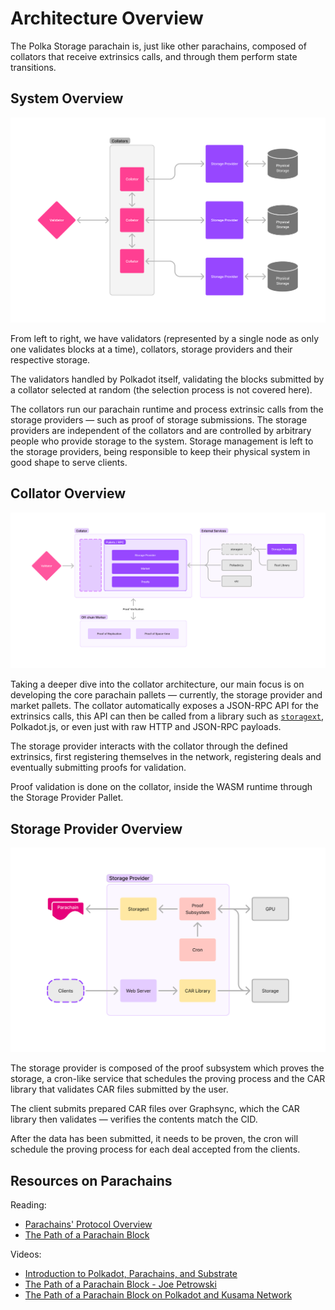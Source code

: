 # Architecture Overview

The Polka Storage parachain is, just like other parachains, composed of collators that receive extrinsics calls,
and through them perform state transitions.

## System Overview

<img src="images/architecture/system_overview.svg" >

From left to right, we have validators (represented by a single node as only one validates blocks at a time),
collators, storage providers and their respective storage.

The validators handled by Polkadot itself, validating the blocks submitted by a collator selected at random
(the selection process is not covered here).

The collators run our parachain runtime and process extrinsic calls from the storage providers —
such as proof of storage submissions.
The storage providers are independent of the collators and are controlled by arbitrary people who provide storage to the system.
Storage management is left to the storage providers, being responsible to keep their physical system in good shape to serve clients.

## Collator Overview

<img src="images/architecture/collator_overview.svg" >

Taking a deeper dive into the collator architecture, our main focus is on developing the core parachain pallets —
currently, the storage provider and market pallets.
The collator automatically exposes a JSON-RPC API for the extrinsics calls,
this API can then be called from a library such as [`storagext`](./storagext-cli/index.md), Polkadot.js,
or even just with raw HTTP and JSON-RPC payloads.

The storage provider interacts with the collator through the defined extrinsics,
first registering themselves in the network, registering deals and eventually submitting proofs for validation.

Proof validation is done on the collator, inside the WASM runtime through the Storage Provider Pallet.

## Storage Provider Overview

<img src="images/architecture/storage_provider_overview.svg">

The storage provider is composed of the proof subsystem which proves the storage,
a cron-like service that schedules the proving process and the CAR library that validates CAR files submitted by the user.

The client submits prepared CAR files over Graphsync, which the CAR library then validates — verifies the contents match the CID.

After the data has been submitted, it needs to be proven, the cron will schedule the proving process for each deal accepted from the clients.

## Resources on Parachains

Reading:
* [Parachains' Protocol Overview](https://wiki.polkadot.network/docs/learn-parachains-protocol)
* [The Path of a Parachain Block](https://polkadot.com/blog/the-path-of-a-parachain-block)

Videos:
* [Introduction to Polkadot, Parachains, and Substrate](https://www.youtube.com/live/gT-9r1bcVHY?si=dmCJyWB5w2NY1bnu&t=1670)
* [The Path of a Parachain Block - Joe Petrowski](https://www.youtube.com/watch?v=vRsBlVELQEo)
* [The Path of a Parachain Block on Polkadot and Kusama Network](https://www.youtube.com/watch?v=m0vxqWwFfDs)

